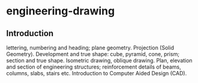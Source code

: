 # engineering-drawing

## Introduction 
lettering, numbering and heading; plane geometry. Projection (Solid Geometry). Development and true shape: cube, pyramid, cone, prism; section and true shape. Isometric drawing, oblique drawing. Plan, elevation and section of engineering structures; reinforcement details of beams, columns, slabs, stairs etc. Introduction to Computer Aided Design (CAD).
